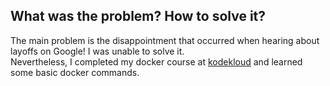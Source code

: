 ## What was the problem? How to solve it?
The main problem is the disappointment that occurred when hearing about layoffs on Google! I was unable to solve it.\
Nevertheless, I completed my docker course at [kodekloud](https://kodekloud.com/) and learned some basic docker commands.